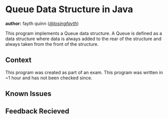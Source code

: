 # Queue Data Structure in Java
**author:** fayth quinn ([*@losingfayth*](https://github.com/losingfayth))

This program implements a Queue data structure. A Queue is defined as a data structure where data is always added to the rear of the structure and always taken from the front of the structure.

## Context
This program was created as part of an exam. This program was written in ~1 hour and has not been checked since.

## Known Issues

## Feedback Recieved